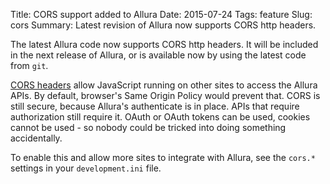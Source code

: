 Title: CORS support added to Allura
Date: 2015-07-24
Tags: feature
Slug: cors
Summary: Latest revision of Allura now supports CORS http headers.

The latest Allura code now supports CORS http headers.  It will be included in the next release of Allura,
or is available now by using the latest code from `git`.

[CORS headers](https://developer.mozilla.org/en-US/docs/Web/HTTP/Access_control_CORS) allow JavaScript running on other sites
to access the Allura APIs.  By default, browser's Same Origin Policy would prevent that.  CORS is still secure, because Allura's
authenticate is in place.  APIs that require authorization still require it.  OAuth or OAuth tokens can be used,
cookies cannot be used - so nobody could be tricked into doing something accidentally.

To enable this and allow more sites to integrate with Allura, see the `cors.*` settings in your `development.ini` file.
 
 
